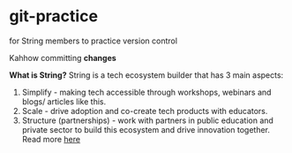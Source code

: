 # git-practice

for String members to practice version control

Kahhow committing **changes**

**What is String?**
String is a tech ecosystem builder that has 3 main aspects:

1. Simplify - making tech accessible through workshops, webinars and blogs/ articles like this.
2. Scale - drive adoption and co-create tech products with educators.
3. Structure (partnerships) - work with partners in public education and private sector to build this ecosystem and drive innovation together.
   Read more [here][def]

[def]: www.teachertech.beehiiv.com
